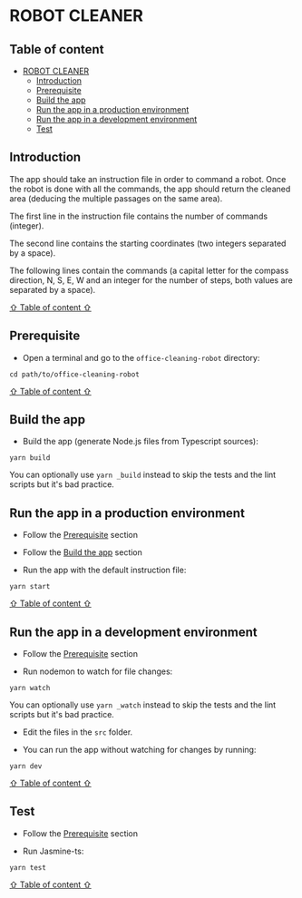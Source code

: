# ROBOT CLEANER

## Table of content

- [ROBOT CLEANER](#robot-cleaner)
  - [Introduction](#introduction)
  - [Prerequisite](#prerequisite)
  - [Build the app](#build-the-app)
  - [Run the app in a production environment](#run-the-app-in-a-production-environment)
  - [Run the app in a development environment](#run-the-app-in-a-development-environment)
  - [Test](#test)

## Introduction

The app should take an instruction file in order to command a robot.
Once the robot is done with all the commands, the app should return the cleaned area (deducing the multiple passages on the same area).

The first line in the instruction file contains the number of commands (integer).

The second line contains the starting coordinates (two integers separated by a space).

The following lines contain the commands (a capital letter for the compass direction, N, S, E, W and an integer for the number of steps, both values are separated by a space).

[⇧ Table of content ⇧](#table-of-content)

## Prerequisite

- Open a terminal and go to the `office-cleaning-robot` directory:

`cd path/to/office-cleaning-robot`

[⇧ Table of content ⇧](#table-of-content)

## Build the app

- Build the app (generate Node.js files from Typescript sources):

`yarn build`

You can optionally use `yarn _build` instead to skip the tests and the lint scripts but it's bad practice.

## Run the app in a production environment

- Follow the [Prerequisite](#prerequisite) section

- Follow the [Build the app](#build-the-app) section

- Run the app with the default instruction file:

`yarn start`

[⇧ Table of content ⇧](#table-of-content)

## Run the app in a development environment

- Follow the [Prerequisite](#prerequisite) section

- Run nodemon to watch for file changes:

`yarn watch`

You can optionally use `yarn _watch` instead to skip the tests and the lint scripts but it's bad practice.

- Edit the files in the `src` folder.

- You can run the app without watching for changes by running:

`yarn dev`

[⇧ Table of content ⇧](#table-of-content)

## Test

- Follow the [Prerequisite](#prerequisite) section

- Run Jasmine-ts:

`yarn test`

[⇧ Table of content ⇧](#table-of-content)
